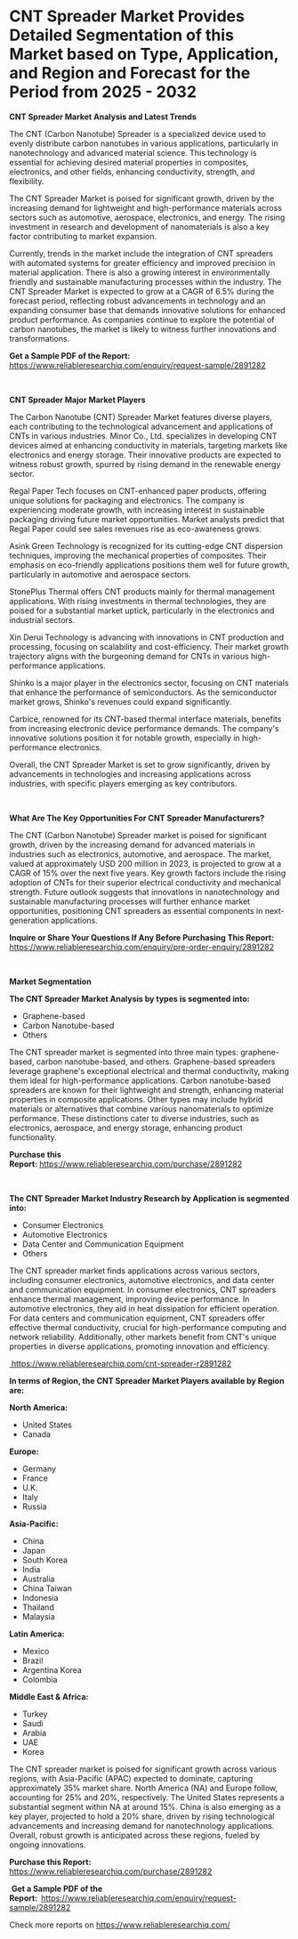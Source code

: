 <p><h1>CNT Spreader Market Provides Detailed Segmentation of this Market based on Type, Application, and Region and Forecast for the Period from 2025 - 2032</h1></p><p><strong>CNT Spreader Market Analysis and Latest Trends</strong></p>
<p><p>The CNT (Carbon Nanotube) Spreader is a specialized device used to evenly distribute carbon nanotubes in various applications, particularly in nanotechnology and advanced material science. This technology is essential for achieving desired material properties in composites, electronics, and other fields, enhancing conductivity, strength, and flexibility.</p><p>The CNT Spreader Market is poised for significant growth, driven by the increasing demand for lightweight and high-performance materials across sectors such as automotive, aerospace, electronics, and energy. The rising investment in research and development of nanomaterials is also a key factor contributing to market expansion. </p><p>Currently, trends in the market include the integration of CNT spreaders with automated systems for greater efficiency and improved precision in material application. There is also a growing interest in environmentally friendly and sustainable manufacturing processes within the industry. The CNT Spreader Market is expected to grow at a CAGR of 6.5% during the forecast period, reflecting robust advancements in technology and an expanding consumer base that demands innovative solutions for enhanced product performance. As companies continue to explore the potential of carbon nanotubes, the market is likely to witness further innovations and transformations.</p></p>
<p><strong>Get a Sample PDF of the Report:&nbsp;</strong> <a href="https://www.reliableresearchiq.com/enquiry/request-sample/2891282?utm_campaign=3356&utm_medium=2&utm_source=Github&utm_content=ia&utm_term=14032025&utm_id=cnt-spreader">https://www.reliableresearchiq.com/enquiry/request-sample/2891282</a></p>
<p>&nbsp;</p>
<p><strong>CNT Spreader Major Market Players</strong></p>
<p><p>The Carbon Nanotube (CNT) Spreader Market features diverse players, each contributing to the technological advancement and applications of CNTs in various industries. Minor Co., Ltd. specializes in developing CNT devices aimed at enhancing conductivity in materials, targeting markets like electronics and energy storage. Their innovative products are expected to witness robust growth, spurred by rising demand in the renewable energy sector.</p><p>Regal Paper Tech focuses on CNT-enhanced paper products, offering unique solutions for packaging and electronics. The company is experiencing moderate growth, with increasing interest in sustainable packaging driving future market opportunities. Market analysts predict that Regal Paper could see sales revenues rise as eco-awareness grows.</p><p>Asink Green Technology is recognized for its cutting-edge CNT dispersion techniques, improving the mechanical properties of composites. Their emphasis on eco-friendly applications positions them well for future growth, particularly in automotive and aerospace sectors.</p><p>StonePlus Thermal offers CNT products mainly for thermal management applications. With rising investments in thermal technologies, they are poised for a substantial market uptick, particularly in the electronics and industrial sectors.</p><p>Xin Derui Technology is advancing with innovations in CNT production and processing, focusing on scalability and cost-efficiency. Their market growth trajectory aligns with the burgeoning demand for CNTs in various high-performance applications.</p><p>Shinko is a major player in the electronics sector, focusing on CNT materials that enhance the performance of semiconductors. As the semiconductor market grows, Shinko's revenues could expand significantly.</p><p>Carbice, renowned for its CNT-based thermal interface materials, benefits from increasing electronic device performance demands. The company's innovative solutions position it for notable growth, especially in high-performance electronics.</p><p>Overall, the CNT Spreader Market is set to grow significantly, driven by advancements in technologies and increasing applications across industries, with specific players emerging as key contributors.</p></p>
<p>&nbsp;</p>
<p><strong>What Are The Key Opportunities For CNT Spreader Manufacturers?</strong></p>
<p><p>The CNT (Carbon Nanotube) Spreader market is poised for significant growth, driven by the increasing demand for advanced materials in industries such as electronics, automotive, and aerospace. The market, valued at approximately USD 200 million in 2023, is projected to grow at a CAGR of 15% over the next five years. Key growth factors include the rising adoption of CNTs for their superior electrical conductivity and mechanical strength. Future outlook suggests that innovations in nanotechnology and sustainable manufacturing processes will further enhance market opportunities, positioning CNT spreaders as essential components in next-generation applications.</p></p>
<p><strong>Inquire or Share Your Questions If Any Before Purchasing This Report:</strong> <a href="https://www.reliableresearchiq.com/enquiry/pre-order-enquiry/2891282?utm_campaign=3356&utm_medium=2&utm_source=Github&utm_content=ia&utm_term=14032025&utm_id=cnt-spreader">https://www.reliableresearchiq.com/enquiry/pre-order-enquiry/2891282</a></p>
<p>&nbsp;</p>
<p><strong>Market Segmentation</strong></p>
<p><strong>The CNT Spreader Market Analysis by types is segmented into:</strong></p>
<p><ul><li>Graphene-based</li><li>Carbon Nanotube-based</li><li>Others</li></ul></p>
<p><p>The CNT spreader market is segmented into three main types: graphene-based, carbon nanotube-based, and others. Graphene-based spreaders leverage graphene's exceptional electrical and thermal conductivity, making them ideal for high-performance applications. Carbon nanotube-based spreaders are known for their lightweight and strength, enhancing material properties in composite applications. Other types may include hybrid materials or alternatives that combine various nanomaterials to optimize performance. These distinctions cater to diverse industries, such as electronics, aerospace, and energy storage, enhancing product functionality.</p></p>
<p><strong>Purchase this Report:&nbsp;</strong><a href="https://www.reliableresearchiq.com/purchase/2891282?utm_campaign=3356&utm_medium=2&utm_source=Github&utm_content=ia&utm_term=14032025&utm_id=cnt-spreader">https://www.reliableresearchiq.com/purchase/2891282</a></p>
<p>&nbsp;</p>
<p><strong>The CNT Spreader Market Industry Research by Application is segmented into:</strong></p>
<p><ul><li>Consumer Electronics</li><li>Automotive Electronics</li><li>Data Center and Communication Equipment</li><li>Others</li></ul></p>
<p><p>The CNT spreader market finds applications across various sectors, including consumer electronics, automotive electronics, and data center and communication equipment. In consumer electronics, CNT spreaders enhance thermal management, improving device performance. In automotive electronics, they aid in heat dissipation for efficient operation. For data centers and communication equipment, CNT spreaders offer effective thermal conductivity, crucial for high-performance computing and network reliability. Additionally, other markets benefit from CNT's unique properties in diverse applications, promoting innovation and efficiency.</p></p>
<p><a href="https://www.reliableresearchiq.com/cnt-spreader-r2891282?utm_campaign=3356&utm_medium=2&utm_source=Github&utm_content=ia&utm_term=14032025&utm_id=cnt-spreader">&nbsp;https://www.reliableresearchiq.com/cnt-spreader-r2891282</a></p>
<p><strong>In terms of Region, the CNT Spreader Market Players available by Region are:</strong></p>
<p>
    <p> <strong> North America: </strong>
        <ul>
            <li>United States</li>
            <li>Canada</li>
        </ul>
        </p> 
    <p> <strong> Europe: </strong>
        <ul>
            <li>Germany</li>
            <li>France</li>
            <li>U.K.</li>
            <li>Italy</li>
            <li>Russia</li>
        </ul>
        </p> 
    <p> <strong> Asia-Pacific: </strong>
        <ul>
            <li>China</li>
            <li>Japan</li>
            <li>South Korea</li>
            <li>India</li>
            <li>Australia</li>
            <li>China Taiwan</li>
            <li>Indonesia</li>
            <li>Thailand</li>
            <li>Malaysia</li>
        </ul>
        </p> 
    <p> <strong> Latin America: </strong>
        <ul>
            <li>Mexico</li>
            <li>Brazil</li>
            <li>Argentina Korea</li>
            <li>Colombia</li>
        </ul>
        </p> 
    <p> <strong> Middle East & Africa: </strong>
        <ul>
            <li>Turkey</li>
            <li>Saudi</li>
            <li>Arabia</li>
            <li>UAE</li>
            <li>Korea</li>
        </ul>
    </p>
    </p>
<p><p>The CNT spreader market is poised for significant growth across various regions, with Asia-Pacific (APAC) expected to dominate, capturing approximately 35% market share. North America (NA) and Europe follow, accounting for 25% and 20%, respectively. The United States represents a substantial segment within NA at around 15%. China is also emerging as a key player, projected to hold a 20% share, driven by rising technological advancements and increasing demand for nanotechnology applications. Overall, robust growth is anticipated across these regions, fueled by ongoing innovations.</p></p>
<p><strong>Purchase this Report: </strong><a href="https://www.reliableresearchiq.com/purchase/2891282?utm_campaign=3356&utm_medium=2&utm_source=Github&utm_content=ia&utm_term=14032025&utm_id=cnt-spreader">https://www.reliableresearchiq.com/purchase/2891282</a></p>
<p>&nbsp;<strong>Get a Sample PDF of the Report:&nbsp;&nbsp;</strong><a href="https://www.reliableresearchiq.com/enquiry/request-sample/2891282?utm_campaign=3356&utm_medium=2&utm_source=Github&utm_content=ia&utm_term=14032025&utm_id=cnt-spreader">https://www.reliableresearchiq.com/enquiry/request-sample/2891282</a></p>
<p><strong></strong></p>
<p>Check more reports on <a href="https://www.reliableresearchiq.com/?utm_campaign=3356&utm_medium=2&utm_source=Github&utm_content=ia&utm_term=14032025&utm_id=cnt-spreader">https://www.reliableresearchiq.com/</a></p>